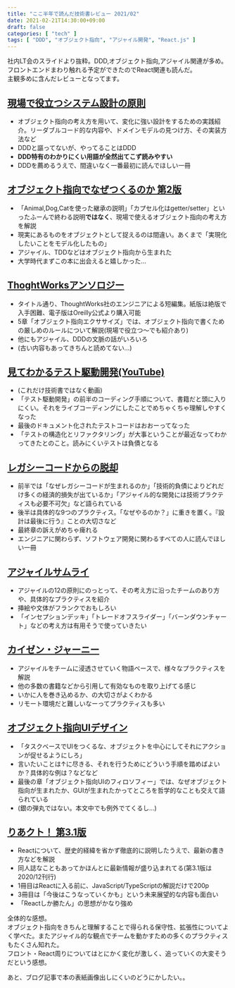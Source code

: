 ```yaml
---
title: "ここ半年で読んだ技術書レビュー 2021/02"
date: 2021-02-21T14:30:00+09:00
draft: false
categories: [ "tech" ]
tags: [ "DDD", "オブジェクト指向", "アジャイル開発", "React.js" ]
---
```


社内LT会のスライドより抜粋。DDD,オブジェクト指向,アジャイル関連が多め。  
フロントエンドまわり触れる予定ができたのでReact関連も読んだ。  
主観多めに含んだレビューとなってます。

## [現場で役立つシステム設計の原則](https://gihyo.jp/book/2017/978-4-7741-9087-7)
- オブジェクト指向の考え方を用いて、変化に強い設計をするための実践紹介。リーダブルコード的な内容や、ドメインモデルの見つけ方、その実装方法など
- DDDと謳ってないが、やってることはDDD
- **DDD特有のわかりにくい用語が全然出てこず読みやすい**
- DDDを薦めるうえで、間違いなく一番最初に読んでほしい一冊

## [オブジェクト指向でなぜつくるのか 第2版](https://shop.nikkeibp.co.jp/front/commodity/0000/P84650/)
- 「Animal,Dog,Catを使った継承の説明」「カプセル化はgetter/setter」といったふーんで終わる説明**ではなく**、現場で使えるオブジェクト指向の考え方を解説
- 現実にあるものをオブジェクトとして捉えるのは間違い。あくまで「実現化したいことをモデル化したもの」
- アジャイル、TDDなどはオブジェクト指向から生まれた
- 大学時代まずこの本に出会えると嬉しかった…

## [ThoghtWorksアンソロジー](https://www.oreilly.co.jp/books/9784873113890/)
- タイトル通り、ThoughtWorks社のエンジニアによる短編集。紙版は絶版で入手困難、電子版はOreilly公式より購入可能
- 5章「オブジェクト指向エクササイズ」では、オブジェクト指向で書くための厳しめのルールについて解説(現場で役立つ～でも紹介あり)
- 他にもアジャイル、DDDの文脈の話がいろいろ
- (古い内容もあってきちんと読めてない…)

## [見てわかるテスト駆動開発(YouTube)](https://www.youtube.com/watch?v=Q-FJ3XmFlT8)
- (これだけ技術書ではなく動画)
- 「テスト駆動開発」の前半のコーディング手順について、書籍だと頭に入りにくい。それをライブコーディングにしたことでめちゃくちゃ理解しやすくなった
- 最後のドキュメント化されたテストコードはおおーってなった
- 「テストの構造化とリファクタリング」が大事ということが最近なってわかってきたとのこと。読みにくいテストは負債となる
 
## [レガシーコードからの脱却](https://www.oreilly.co.jp/books/9784873118864/)
- 前半では「なぜレガシーコードが生まれるのか」「技術的負債によりどれだけ多くの経済的損失が出ているか」「アジャイル的な開発には技術プラクティスも必要不可欠」など語られている
- 後半は具体的な9つのプラクティス。「なぜやるのか？」に重きを置く。『設計は最後に行う』ことの大切さなど
- 最終章の訴えがめちゃ痺れる
- エンジニアに関わらず、ソフトウェア開発に関わるすべての人に読んでほしい一冊

## [アジャイルサムライ](https://shop.ohmsha.co.jp/shopdetail/000000001901/)
- アジャイルの12の原則にのっとって、その考え方に沿ったチームのあり方や、具体的なプラクティスを紹介
- 挿絵や文体がフランクでおもしろい
- 「インセプションデッキ」「トレードオフスライダー」「バーンダウンチャート」などの考え方は有用そうで使っていきたい

## [カイゼン・ジャーニー](https://kaizenjourney.jp/)
- アジャイルをチームに浸透させていく物語ベースで、様々なプラクティスを解説
- 他の多数の書籍などから引用して有効なものを取り上げてる感じ
- いかに人を巻き込めるか、の大切さがよくわかる
- リモート環境だと難しいなーってプラクティスも多い

## [オブジェクト指向UIデザイン](https://gihyo.jp/book/2020/978-4-297-11351-3)
- 「タスクベースでUIをつくるな、オブジェクトを中心にしてそれにアクションが促せるようにしろ」
- 言いたいことは↑に尽きる、それを行うためにどういう手順を踏めばよいか？具体的な例は？などなど
- 最後の章「オブジェクト指向UIのフィロソフィー」では、なぜオブジェクト指向が生まれたか、GUIが生まれたかってところを哲学的なことも交えて語られている
- (銀の弾丸ではない。本文中でも例外でてくるし…)

## [りあクト！ 第3.1版](https://oukayuka.booth.pm/items/2368045)
- Reactについて、歴史的経緯を省かず徹底的に説明したうえで、最新の書き方などを解説
- 同人誌なこともあってかほんとに最新情報が盛り込まれてる(第3.1版は2020/12刊行)
- 1冊目はReactに入る前に、JavaScript/TypeScriptの解説だけで200p
- 3冊目は「今後はこうなっていくかも」という未来展望的な内容も面白い
- 「Reactしか勝たん」の思想がかなり強め

全体的な感想。  
オブジェクト指向をきちんと理解することで得られる保守性、拡張性についてよく学べた。またアジャイル的な観点でチームを動かすための多くのプラクティスもたくさん知れた。  
フロント・React周りについてはとにかく変化が激しく、追っていくの大変そうだという感想。

あと、ブログ記事で本の表紙画像出しにくいのどうにかしたい。。
